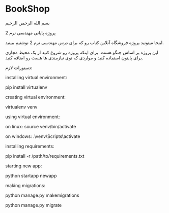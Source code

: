 # BookShop

بسم الله الرحمن الرحیم

پروژه پایانی مهندسی نرم  2

اینجا میتونید پروژه فروشگاه آنلاین کتاب رو که برای درس مهندسی نرم 2 نوشتیم ببینید.

 این پروژه بر اساس جنگو هست. برای اینکه پروژه رو شروع کنید از یک محیط مجازی برای پایتون استفاده کنید و مواردی که توی نیازمندی ها هست رو اضافه کنید.
 
 دستورات لازم:
 
 
 installing virtual environment:
 
 pip install virtualenv
 
 
 creating virtual environment:
 
 virtualenv venv
 
 
 using virtual environment:
 
 on linux: source venv/bin/activate
 
 on windows: .\venv\Scripts\activate
 
 installing requirements:
 
 pip install -r /path/to/requirements.txt
 
 
 starting new app:
 
 python startapp newapp
 
 
 making migrations:
 
 python manage.py makemigrations
 
 python manage.py migrate

